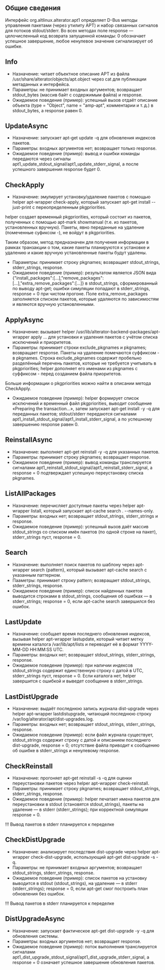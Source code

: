 ## Общие сведения

Интерфейс org.altlinux.alterator.apt1 определяет D-Bus методы управления пакетами (через утилиту APT) и набор связанных сигналов для потоков stdout/stderr. Во всех методах поле response — целочисленный код возврата запущенной команды: 0 обозначает успешное завершение, любое ненулевое значение сигнализирует об ошибке.

## Info

- Назначение: читает объектное описание APT из файла /usr/share/alterator/objects/apt.object через cat для публикации метаданных и интерфейса.
- Параметры: не принимает входных аргументов; возвращает stdout_bytes (массив байт с содержимым файла) и response.
- Ожидаемое поведение (пример): успешный вызов отдаёт описание объекта (type = "Object", name = "amp-apt", комментарии и т. д.) в stdout_bytes, а response равен 0.

## UpdateAsync

- Назначение: запускает apt-get update -q для обновления индексов пакетов.
- Параметры: входных аргументов нет; возвращает только response.
- Ожидаемое поведение (пример): вывод и ошибки команды передаются через сигналы apt1_update_stdout_signal/apt1_update_stderr_signal, а после успешного завершения response будет 0.

## CheckApply

- Назначение: эмулирует установку/удаление пакетов с помощью helper apt-wrapper check-apply, который запускает apt-get install --just-print с переопределенным pkgpriorities.

helper создает временный pkgpriorities, который состоит из пакетов, полученных с помощью
apt-mark showmanual (т.е. из пакетов, установленных вручную). Пакеты, явно переданные на удаление (помеченные суфиксом -), не войдут в pkgpriorities.

Таким образом, метод предназначен для получения информации в рамках транзакции о том, какие пакеты планируются к установке и удалению и какие вручную установленные пакеты будут удалены.

- Параметры: принимает строку pkgnames; возвращает stdout_strings, stderr_strings, response.
- Ожидаемое поведение (пример): результатом является JSON вида {"install_packages":[...],"remove_packages":[...],"extra_remove_packages":[...]} в stdout_strings, сформированный по выводу apt-get; ошибки симуляции попадают в stderr_strings, response = 0 при чистом прогоне. Поле extra_remove_packages заполняется списком пакетов, которые удаляются по зависимостям и являются вручную установленными.

## ApplyAsync

- Назначение: вызывает helper /usr/lib/alterator-backend-packages/apt-wrapper apply … для установки и удаления пакетов с учётом списка исключений и приоритетов.
- Параметры: принимает строки exclude_pkgnames и pkgnames; возвращает response. Пакеты на удаление помечаются суффиксом - в pkgnames. Строка exclude_pkgnames содержит пробельно разделённый перечень пакетов, которые не требуется учитывать в pkgpriorities; helper дополняет его именами из pkgnames с суффиксом - перед созданием файла приоритетов.

Больше информации о pkgpriorities можно найти в описании метода CheckApply.

- Ожидаемое поведение (пример): helper формирует список исключений и временный файл pkgpriorities, выводит сообщение «Preparing the transaction…», затем запускает apt-get install -y -q для переданных пакетов; stdout/stderr передаются сигналами apt1_install_stdout_signal/apt1_install_stderr_signal, а по успешному завершению response равен 0.

## ReinstallAsync

- Назначение: выполняет apt-get reinstall -y -q для указанных пакетов.
- Параметры: принимает строку pkgnames; возвращает response.
- Ожидаемое поведение (пример): вывод команды транслируется сигналами apt1_reinstall_stdout_signal/apt1_reinstall_stderr_signal, а response = 0 подтверждает успешную переустановку списка pkgnames.

## ListAllPackages

- Назначение: перечисляет доступные пакеты через helper apt-wrapper listall, который запускает apt-cache search . --names-only.
- Параметры: входных нет; возвращает stdout_strings, stderr_strings и response.
- Ожидаемое поведение (пример): успешный вызов даёт массив stdout_strings со списком имён пакетов (по одной строке на пакет), stderr_strings пуст, response = 0.

## Search

- Назначение: выполняет поиск пакетов по шаблону через apt-wrapper search {pattern}, который вызывает apt-cache search с указанным паттерном.
- Пааметры: принимает строку pattern; возвращает stdout_strings, stderr_strings, response.
- Ожидаемое поведение (пример): список найденных пакетов выводится строками в stdout_strings, сообщения об ошибках — в stderr_strings; response = 0, если apt-cache search завершился без ошибок.

## LastUpdate

- Назначение: сообщает время последнего обновления индексов, вызывая helper apt-wrapper lastupdate, который читает метку времени каталога /var/lib/apt/lists и переводит её в формат YYYY-MM-DD HH:MM:SS UTC.
- Параметры: входных нет; возвращает stdout_strings, stderr_strings, response.
- Ожидаемое поведение (пример): при наличии индексов stdout_strings содержит единственную строку с датой в UTC, stderr_strings пуст, response = 0. Если каталога нет, helper завершится с ошибкой и выведет сообщение в stderr_strings.

## LastDistUpgrade

- Назначение: выдаёт последнюю запись журнала dist-upgrade через helper apt-wrapper lastdistupgrade, читающий последнюю строку /var/log/alterator/apt/dist-upgrades.log.
- Параметры: входных нет; возвращает stdout_strings, stderr_strings, response.
- Ожидаемое поведение (пример): если файл журнала существует, stdout_strings содержит строку с датой и описанием последнего dist-upgrade, response = 0; отсутствие файла приводит к сообщению об ошибке в stderr_strings и ненулевому response.

## CheckReinstall

- Назначение: прогоняет apt-get reinstall -s -q для оценки переустановки пакетов через helper apt-wrapper check-reinstall.
- Параметры: принимает строку pkgnames; возвращает stdout_strings, stderr_strings, response.
- Ожидаемое поведение (пример): helper печатает имена пакетов для переустановки в stdout (становятся stdout_strings), пакеты на удаление — в stderr (stderr_strings); при корректной симуляции response = 0.

!!! Вывод пакетов в stderr планируется к переделке

## CheckDistUpgrade

- Назначение: анализирует последствия dist-upgrade через helper apt-wrapper check-dist-upgrade, использующий apt-get dist-upgrade -s -q.
- Параметры: не принимает входных аргументов; возвращает stdout_strings, stderr_strings, response.
- Ожидаемое поведение (пример): список пакетов на установку выводится в stdout (stdout_strings), на удаление — в stderr (stderr_strings); response = 0, если apt-get смог построить план обновления без ошибок.

!!! Вывод пакетов в stderr планируется к переделке

## DistUpgradeAsync

- Назначение: запускает фактическое apt-get dist-upgrade -y -q для обновления системы.
- Параметры: входных аргументов нет; возвращает response.
- Ожидаемое поведение (пример): поток выполнения транслируется сигналами apt1_dist_upgrade_stdout_signal/apt1_dist_upgrade_stderr_signal, а response = 0 означает успешное завершение обновления пакетов.
